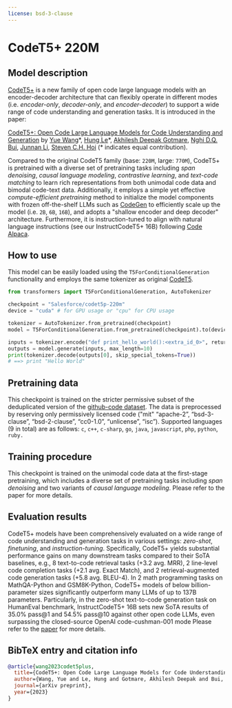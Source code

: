 ```yaml
---
license: bsd-3-clause
---
```


# CodeT5+ 220M

## Model description

[CodeT5+](https://github.com/salesforce/CodeT5/tree/main/CodeT5+) is a new family of open code large language models with an encoder-decoder architecture that can flexibly operate in different modes (i.e. _encoder-only_, _decoder-only_, and _encoder-decoder_) to support a wide range of code understanding and generation tasks. 
It is introduced in the paper:

[CodeT5+: Open Code Large Language Models for Code Understanding and Generation](https://arxiv.org/pdf/2305.07922.pdf)
by [Yue Wang](https://yuewang-cuhk.github.io/)\*, [Hung Le](https://sites.google.com/view/henryle2018/home?pli=1)\*, [Akhilesh Deepak Gotmare](https://akhileshgotmare.github.io/), [Nghi D.Q. Bui](https://bdqnghi.github.io/), [Junnan Li](https://sites.google.com/site/junnanlics), [Steven C.H. Hoi](https://sites.google.com/view/stevenhoi/home) (* indicates equal contribution).

Compared to the original CodeT5 family (base: `220M`, large: `770M`), CodeT5+ is pretrained with a diverse set of pretraining tasks including _span denoising_, _causal language modeling_, _contrastive learning_, and _text-code matching_ to learn rich representations from both unimodal code data and bimodal code-text data. 
Additionally, it employs a simple yet effective _compute-efficient pretraining_ method to initialize the model components with frozen off-the-shelf LLMs such as [CodeGen](https://github.com/salesforce/CodeGen) to efficiently scale up the model (i.e. `2B`, `6B`, `16B`), and adopts a "shallow encoder and deep decoder" architecture. 
Furthermore, it is instruction-tuned to align with natural language instructions (see our InstructCodeT5+ 16B) following [Code Alpaca](https://github.com/sahil280114/codealpaca).  

## How to use

This model can be easily loaded using the `T5ForConditionalGeneration` functionality and employs the same tokenizer as original [CodeT5](https://github.com/salesforce/CodeT5).

```python
from transformers import T5ForConditionalGeneration, AutoTokenizer

checkpoint = "Salesforce/codet5p-220m"
device = "cuda" # for GPU usage or "cpu" for CPU usage

tokenizer = AutoTokenizer.from_pretrained(checkpoint)
model = T5ForConditionalGeneration.from_pretrained(checkpoint).to(device)

inputs = tokenizer.encode("def print_hello_world():<extra_id_0>", return_tensors="pt").to(device)
outputs = model.generate(inputs, max_length=10)
print(tokenizer.decode(outputs[0], skip_special_tokens=True))
# ==> print "Hello World"
```

## Pretraining data

This checkpoint is trained on the stricter permissive subset of the deduplicated version of the [github-code dataset](https://huggingface.co/datasets/codeparrot/github-code).
The data is preprocessed by reserving only permissively licensed code ("mit" “apache-2”, “bsd-3-clause”, “bsd-2-clause”, “cc0-1.0”, “unlicense”, “isc”).
Supported languages (9 in total) are as follows:
`c`, `c++`, `c-sharp`,  `go`, `java`, `javascript`,  `php`, `python`, `ruby.`

## Training procedure

This checkpoint is trained on the unimodal code data at the first-stage pretraining, which includes a diverse set of pretraining tasks including _span denoising_ and two variants of _causal language modeling_.
Please refer to the paper for more details.

## Evaluation results

CodeT5+ models have been comprehensively evaluated on a wide range of code understanding and generation tasks in various settings: _zero-shot_, _finetuning_, and _instruction-tuning_.
Specifically, CodeT5+ yields substantial performance gains on many downstream tasks compared to their SoTA baselines, e.g.,
8 text-to-code retrieval tasks (+3.2 avg. MRR), 2 line-level code completion tasks (+2.1 avg. Exact Match), and 2 retrieval-augmented code generation tasks (+5.8 avg. BLEU-4). 
In 2 math programming tasks on MathQA-Python and GSM8K-Python, CodeT5+ models of below billion-parameter sizes significantly outperform many LLMs of up to 137B parameters. 
Particularly, in the zero-shot text-to-code generation task on HumanEval benchmark, InstructCodeT5+ 16B sets new SoTA results of 35.0% pass@1 and 54.5% pass@10 against other open code LLMs, even surpassing the closed-source OpenAI code-cushman-001 mode
Please refer to the [paper](https://arxiv.org/pdf/2305.07922.pdf) for more details.


## BibTeX entry and citation info

```bibtex
@article{wang2023codet5plus,
  title={CodeT5+: Open Code Large Language Models for Code Understanding and Generation},
  author={Wang, Yue and Le, Hung and Gotmare, Akhilesh Deepak and Bui, Nghi D.Q. and Li, Junnan and Hoi, Steven C. H.},
  journal={arXiv preprint},
  year={2023}
}
```
